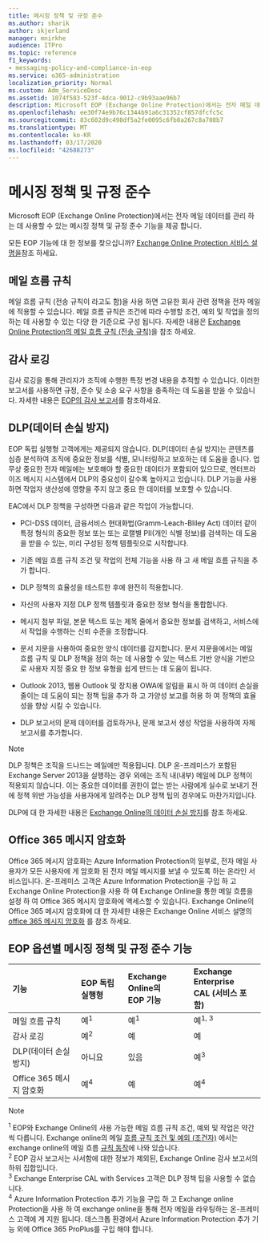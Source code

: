 ```yaml
---
title: 메시징 정책 및 규정 준수
ms.author: sharik
author: skjerland
manager: mnirkhe
audience: ITPro
ms.topic: reference
f1_keywords:
- messaging-policy-and-compliance-in-eop
ms.service: o365-administration
localization_priority: Normal
ms.custom: Adm_ServiceDesc
ms.assetid: 1074f583-523f-4dca-9012-c9b93aae96b7
description: Microsoft EOP (Exchange Online Protection)에서는 전자 메일 데이터를 관리 하는 데 사용할 수 있는 메시징 정책 및 규정 준수 기능을 제공 합니다.
ms.openlocfilehash: ee30f74e9b76c1344b91a6c31352cf857dfcfc5c
ms.sourcegitcommit: 83c602d9c498df5a2fe0095c6fb0a267c8a708b7
ms.translationtype: MT
ms.contentlocale: ko-KR
ms.lasthandoff: 03/17/2020
ms.locfileid: "42688273"
---
```

# <a name="messaging-policy-and-compliance"></a>메시징 정책 및 규정 준수

Microsoft EOP (Exchange Online Protection)에서는 전자 메일 데이터를 관리 하는 데 사용할 수 있는 메시징 정책 및 규정 준수 기능을 제공 합니다.

모든 EOP 기능에 대 한 정보를 찾으십니까? [Exchange Online Protection 서비스 설명을](exchange-online-protection-service-description.md)참조 하세요.

## <a name="mail-flow-rules"></a>메일 흐름 규칙

메일 흐름 규칙 (전송 규칙이 라고도 함)을 사용 하면 고유한 회사 관련 정책을 전자 메일에 적용할 수 있습니다. 메일 흐름 규칙은 조건에 따라 수행할 조건, 예외 및 작업을 정의 하는 데 사용할 수 있는 다양 한 기준으로 구성 됩니다. 자세한 내용은 [Exchange Online Protection의 메일 흐름 규칙 (전송 규칙)](https://docs.microsoft.com/microsoft-365/security/office-365-security/mail-flow-rules-transport-rules-0)을 참조 하세요.

## <a name="audit-logging"></a>감사 로깅

감사 로깅을 통해 관리자가 조직에 수행한 특정 변경 내용을 추적할 수 있습니다. 이러한 보고서를 사용하면 규정, 준수 및 소송 요구 사항을 충족하는 데 도움을 받을 수 있습니다. 자세한 내용은 [EOP의 감사 보고서](https://docs.microsoft.com/microsoft-365/security/office-365-security/auditing-reports-in-eop)를 참조하세요.

## <a name="data-loss-prevention-dlp"></a>DLP(데이터 손실 방지)

EOP 독립 실행형 고객에게는 제공되지 않습니다. DLP(데이터 손실 방지)는 콘텐츠를 심층 분석하여 조직에 중요한 정보를 식별, 모니터링하고 보호하는 데 도움을 줍니다. 업무상 중요한 전자 메일에는 보호해야 할 중요한 데이터가 포함되어 있으므로, 엔터프라이즈 메시지 시스템에서 DLP의 중요성이 갈수록 높아지고 있습니다. DLP 기능을 사용 하면 작업자 생산성에 영향을 주지 않고 중요 한 데이터를 보호할 수 있습니다.

EAC에서 DLP 정책을 구성하면 다음과 같은 작업이 가능합니다.

- PCI-DSS 데이터, 금융서비스 현대화법(Gramm-Leach-Bliley Act) 데이터 같이 특정 형식의 중요한 정보 또는 또는 로캘별 PII(개인 식별 정보)를 검색하는 데 도움을 받을 수 있는, 미리 구성된 정책 템플릿으로 시작합니다.

- 기존 메일 흐름 규칙 조건 및 작업의 전체 기능을 사용 하 고 새 메일 흐름 규칙을 추가 합니다.

- DLP 정책의 효율성을 테스트한 후에 완전히 적용합니다.

- 자신의 사용자 지정 DLP 정책 템플릿과 중요한 정보 형식을 통합합니다.

- 메시지 첨부 파일, 본문 텍스트 또는 제목 줄에서 중요한 정보를 검색하고, 서비스에서 작업을 수행하는 신뢰 수준을 조정합니다.

- 문서 지문을 사용하여 중요한 양식 데이터를 감지합니다. 문서 지문을에서는 메일 흐름 규칙 및 DLP 정책을 정의 하는 데 사용할 수 있는 텍스트 기반 양식을 기반으로 사용자 지정 중요 한 정보 유형을 쉽게 만드는 데 도움이 됩니다.

- Outlook 2013, 웹용 Outlook 및 장치용 OWA에 알림을 표시 하 여 데이터 손실을 줄이는 데 도움이 되는 정책 팁을 추가 하 고 가양성 보고를 허용 하 여 정책의 효율성을 향상 시킬 수 있습니다.

- DLP 보고서의 문제 데이터를 검토하거나, 문제 보고서 생성 작업을 사용하여 자체 보고서를 추가합니다.

> [!NOTE]
> DLP 정책은 조직을 드나드는 메일에만 적용됩니다. DLP 온-프레미스가 포함된 Exchange Server 2013을 실행하는 경우 외에는 조직 내(내부) 메일에 DLP 정책이 적용되지 않습니다. 이는 중요한 데이터를 권한이 없는 받는 사람에게 실수로 보내기 전에 정책 위반 가능성을 사용자에게 알려주는 DLP 정책 팁의 경우에도 마찬가지입니다.

DLP에 대 한 자세한 내용은 [Exchange Online의 데이터 손실 방지](https://docs.microsoft.com/exchange/security-and-compliance/data-loss-prevention/data-loss-prevention)를 참조 하세요.

## <a name="office-365-message-encryption"></a>Office 365 메시지 암호화

Office 365 메시지 암호화는 Azure Information Protection의 일부로, 전자 메일 사용자가 모든 사용자에 게 암호화 된 전자 메일 메시지를 보낼 수 있도록 하는 온라인 서비스입니다. 온-프레미스 고객은 Azure Information Protection을 구입 하 고 Exchange Online Protection을 사용 하 여 Exchange Online을 통한 메일 흐름을 설정 하 여 Office 365 메시지 암호화에 액세스할 수 있습니다. Exchange Online의 Office 365 메시지 암호화에 대 한 자세한 내용은 Exchange Online 서비스 설명의 [office 365 메시지 암호화](../exchange-online-service-description/message-policy-and-compliance.md#office-365-message-encryption) 를 참조 하세요.

## <a name="messaging-policy-and-compliance-features-across-eop-options"></a>EOP 옵션별 메시징 정책 및 규정 준수 기능

|**기능**|**EOP 독립 실행형**|**Exchange Online의 <br/> EOP 기능**|**Exchange Enterprise <br/> CAL (서비스 포함)**|
|:-----|:-----|:-----|:-----|
|메일 흐름 규칙|예<sup>1</sup>|예<sup>1</sup>|예<sup>1, 3</sup>|
|감사 로깅|예<sup>2</sup>|예|예|
|DLP(데이터 손실 방지)|아니요|있음|예<sup>3</sup>|
|Office 365 메시지 암호화|예<sup>4</sup>|예|예<sup>4</sup>|

> [!NOTE]
> <sup>1</sup> EOP와 Exchange Online의 사용 가능한 메일 흐름 규칙 조건, 예외 및 작업은 약간씩 다릅니다. Exchange online의 메일 [흐름 규칙 조건 및 예외 (조건자)](https://docs.microsoft.com/Exchange/security-and-compliance/mail-flow-rules/conditions-and-exceptions) 에서는 exchange online의 메일 흐름 [규칙 동작](https://docs.microsoft.com/Exchange/security-and-compliance/mail-flow-rules/mail-flow-rule-actions)에 나와 있습니다. <br/>
> <sup>2</sup> EOP 감사 보고서는 사서함에 대한 정보가 제외된, Exchange Online 감사 보고서의 하위 집합입니다. <br/>
> <sup>3</sup> Exchange Enterprise CAL with Services 고객은 DLP 정책 팁을 사용할 수 없습니다. <br/>
> <sup>4</sup> Azure Information Protection 추가 기능을 구입 하 고 Exchange online Protection을 사용 하 여 exchange online을 통해 전자 메일을 라우팅하는 온-프레미스 고객에 게 지원 됩니다. 데스크톱 환경에서 Azure Information Protection 추가 기능 외에 Office 365 ProPlus를 구입 해야 합니다. <br/>
